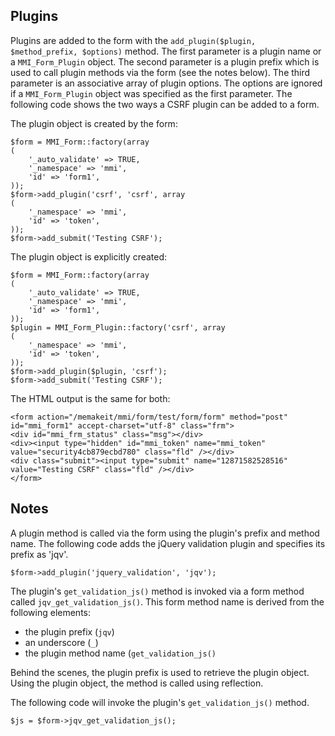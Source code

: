 ## Plugins

Plugins are added to the form with the `add_plugin($plugin, $method_prefix, $options)` method.
The first parameter is a plugin name or a `MMI_Form_Plugin` object. The second parameter is a
plugin prefix which is used to call plugin methods via the form (see the notes below). The
third parameter is an associative array of plugin options. The options are ignored if a
`MMI_Form_Plugin` object was specified as the first parameter. The following code shows the
two ways a CSRF plugin can be added to a form.

The plugin object is created by the form:

	$form = MMI_Form::factory(array
	(
		'_auto_validate' => TRUE,
		'_namespace' => 'mmi',
		'id' => 'form1',
	));
	$form->add_plugin('csrf', 'csrf', array
	(
		'_namespace' => 'mmi',
		'id' => 'token',
	));
	$form->add_submit('Testing CSRF');

The plugin object is explicitly created:

	$form = MMI_Form::factory(array
	(
		'_auto_validate' => TRUE,
		'_namespace' => 'mmi',
		'id' => 'form1',
	));
	$plugin = MMI_Form_Plugin::factory('csrf', array
	(
		'_namespace' => 'mmi',
		'id' => 'token',
	));
	$form->add_plugin($plugin, 'csrf');
	$form->add_submit('Testing CSRF');

The HTML output is the same for both:

	<form action="/memakeit/mmi/form/test/form/form" method="post" id="mmi_form1" accept-charset="utf-8" class="frm">
	<div id="mmi_frm_status" class="msg"></div>
	<div><input type="hidden" id="mmi_token" name="mmi_token" value="security4cb879ecbd780" class="fld" /></div>
	<div class="submit"><input type="submit" name="12871582528516" value="Testing CSRF" class="fld" /></div>
	</form>

## Notes

A plugin method is called via the form using the plugin's prefix and method name. The following
code adds the jQuery validation plugin and specifies its prefix as 'jqv'.

	$form->add_plugin('jquery_validation', 'jqv');

The plugin's `get_validation_js()` method is invoked via a form method called
`jqv_get_validation_js()`. This form method name is derived from the following elements:

* the plugin prefix (`jqv`)
* an underscore (`_`)
* the plugin method name (`get_validation_js()`

Behind the scenes, the plugin prefix is used to retrieve the plugin object. Using the plugin
object, the method is called using reflection.

The following code will invoke the plugin's `get_validation_js()` method.

	$js = $form->jqv_get_validation_js();
